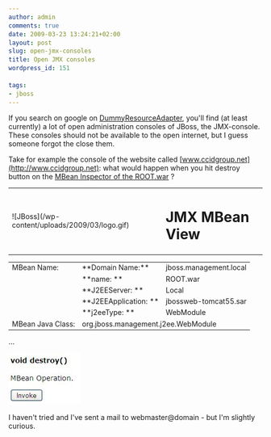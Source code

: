 ```yaml
---
author: admin
comments: true
date: 2009-03-23 13:24:21+02:00
layout: post
slug: open-jmx-consoles
title: Open JMX consoles
wordpress_id: 151

tags:
- jboss
---
```


If you search on google on [DummyResourceAdapter](http://www.google.nl/search?q=DummyResourceAdapter), you'll find (at least currently) a lot of open administration consoles of JBoss, the JMX-console. These consoles should not be available to the open internet, but I guess someone forgot the close them.

Take for example the console of the website called [www.ccidgroup.net](http://www.ccidgroup.net): what would happen when you hit destroy button on the [MBean Inspector of the ROOT.war](http://www.ccidgroup.net/jmx-console/HtmlAdaptor?action=inspectMBean&name=jboss.management.local%3AJ2EEApplication%3Djbossweb-tomcat55.sar%2CJ2EEServer%3DLocal%2Cj2eeType%3DWebModule%2Cname%3DROOT.war) ?
<table border="0" >
<tbody >
<tr >

<td >![JBoss](/wp-content/uploads/2009/03/logo.gif)
</td>

<td valign="middle" >


# JMX MBean View



</td>
</tr>
</tbody></table>
<table border="0" >
<tbody >
<tr >

<td >MBean Name:
</td>

<td >**Domain Name:**
</td>

<td >jboss.management.local
</td>
</tr>
<tr >

<td >
</td>

<td >**name: **
</td>

<td >ROOT.war
</td>
</tr>
<tr >

<td >
</td>

<td >**J2EEServer: **
</td>

<td >Local
</td>
</tr>
<tr >

<td >
</td>

<td >**J2EEApplication: **
</td>

<td >jbossweb-tomcat55.sar
</td>
</tr>
<tr >

<td >
</td>

<td >**j2eeType: **
</td>

<td >WebModule
</td>
</tr>
<tr >

<td >MBean Java Class:
</td>

<td colspan="3" >org.jboss.management.j2ee.WebModule
</td>
</tr>
</tbody></table>
...

![destroy](/wp-content/uploads/2009/03/destroy.jpg)

I haven't tried and I've sent a mail to webmaster@domain - but I'm slightly curious.
